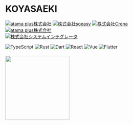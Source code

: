 # KOYASAEKI

<a href="https://www.soeasy.co.jp/"><img src="https://img.shields.io/badge/2024.08~-atama_plus株式会社-0095aa" alt="atama plus株式会社"></a>
<a href="https://www.soeasy.co.jp/"><img src="https://img.shields.io/badge/2024.01~-株式会社soeasy-f80" alt="株式会社soeasy"></a>
<a href="https://create-new-air.com/"><img src="https://img.shields.io/badge/2023.12~2025.04-株式会社Crena-04384c" alt="株式会社Crena"></a>  
<a href="https://corp.atama.plus/"><img src="https://img.shields.io/badge/2022.09~2023.12-atama_plus株式会社-0095aa" alt="atama plus株式会社"></a>  
<a href="https://corporate.sint.co.jp/"><img src="https://img.shields.io/badge/2017.04~2022.08-株式会社システムインテグレータ-98AAC6" alt="株式会社システムインテグレータ"></a>

<div>
<img src="https://img.shields.io/badge/TypeScript-007ACC?style=for-the-badge&logo=typescript&logoColor=white" alt="TypeScript">
<img src="https://img.shields.io/badge/Rust-000000?style=for-the-badge&logo=rust&logoColor=white" alt="Rust">
<img src="https://img.shields.io/badge/Dart-0175C2?style=for-the-badge&logo=dart&logoColor=white" alt="Dart">
<img src="https://img.shields.io/badge/React-20232A?style=for-the-badge&logo=react&logoColor=61DAFB" alt="React">
<img src="https://img.shields.io/badge/Vue.js-35495E?style=for-the-badge&logo=vue.js&logoColor=4FC08D" alt="Vue">
<img src="https://img.shields.io/badge/Flutter-02569B?style=for-the-badge&logo=flutter&logoColor=white" alt="Flutter">
</div>

<img height=200 align="center" style="margin-top: 20px" src="https://github-readme-stats.vercel.app/api/top-langs?username=koyasaeki&layout=compact&langs_count=8&card_width=320&theme=ambient_gradient" />
